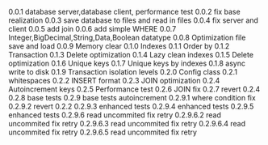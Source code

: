 0.0.1 database server,database client, performance test
0.0.2 fix base realization
0.0.3 save database to files and read in files
0.0.4 fix server and client
0.0.5 add join
0.0.6 add simple WHERE
0.0.7 Integer,BigDecimal,String,Data,Boolean datatype
0.0.8 Optimization file save and load
0.0.9 Memory clear
0.1.0 Indexes
0.1.1 Order by
0.1.2 Transaction
0.1.3 Delete optimization
0.1.4 Lazy clean indexes
0.1.5 Delete optimization
0.1.6 Unique keys
0.1.7 Unique keys by indexes
0.1.8 async write to disk
0.1.9 Transaction isolation levels
0.2.0 Config class
0.2.1 whitespaces
0.2.2 INSERT format
0.2.3 JOIN optimization
0.2.4 Autoincrement keys
0.2.5 Performance test
0.2.6 JOIN fix
0.2.7 revert 0.2.4
0.2.8 base tests
0.2.9 base tests autoincrement
0.2.9.1 where condition fix
0.2.9.2 revert 0.2.2
0.2.9.3 enhanced tests
0.2.9.4 enhanced tests
0.2.9.5 enhanced tests
0.2.9.6 read uncommited fix retry
0.2.9.6.2 read uncommited fix retry
0.2.9.6.3 read uncommited fix retry
0.2.9.6.4 read uncommited fix retry
0.2.9.6.5 read uncommited fix retry